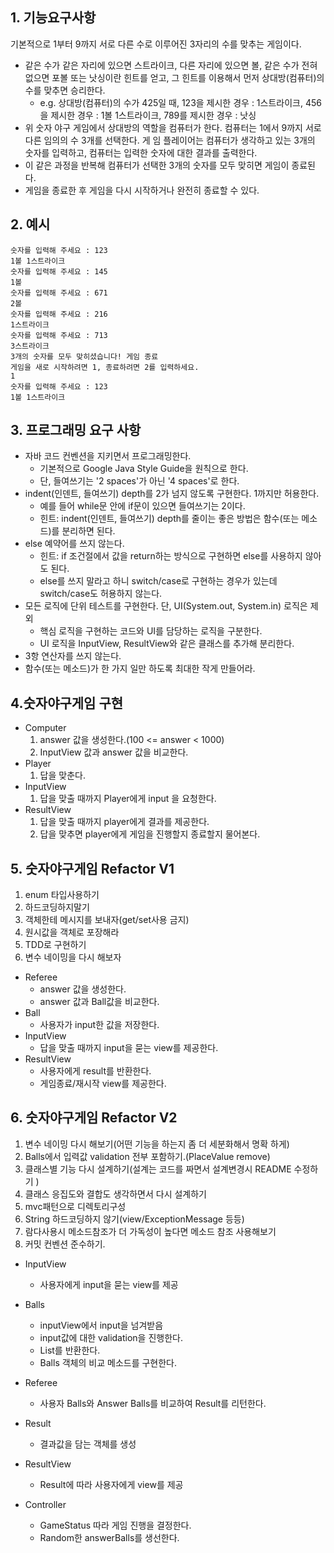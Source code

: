 ## 1. 기능요구사항
기본적으로 1부터 9까지 서로 다른 수로 이루어진 3자리의 수를 맞추는 게임이다.

* 같은 수가 같은 자리에 있으면 스트라이크, 다른 자리에 있으면 볼, 같은 수가 전혀 없으면 포볼 또는 낫싱이란 힌트를 얻고, 그 힌트를 이용해서 먼저 상대방(컴퓨터)의 수를 맞추면 승리한다.
  * e.g. 상대방(컴퓨터)의 수가 425일 때, 123을 제시한 경우 : 1스트라이크, 456을 제시한 경우 : 1볼 1스트라이크, 789를 제시한 경우 : 낫싱
* 위 숫자 야구 게임에서 상대방의 역할을 컴퓨터가 한다. 컴퓨터는 1에서 9까지 서로 다른 임의의 수 3개를 선택한다. 게 임 플레이어는 컴퓨터가 생각하고 있는 3개의 숫자를 입력하고, 컴퓨터는 입력한 숫자에 대한 결과를 출력한다.
* 이 같은 과정을 반복해 컴퓨터가 선택한 3개의 숫자를 모두 맞히면 게임이 종료된다.
* 게임을 종료한 후 게임을 다시 시작하거나 완전히 종료할 수 있다.

## 2. 예시
```
숫자를 입력해 주세요 : 123
1볼 1스트라이크
숫자를 입력해 주세요 : 145
1볼
숫자를 입력해 주세요 : 671
2볼
숫자를 입력해 주세요 : 216
1스트라이크
숫자를 입력해 주세요 : 713
3스트라이크
3개의 숫자를 모두 맞히셨습니다! 게임 종료
게임을 새로 시작하려면 1, 종료하려면 2를 입력하세요.
1
숫자를 입력해 주세요 : 123
1볼 1스트라이크
```
## 3. 프로그래밍 요구 사항
* 자바 코드 컨벤션을 지키면서 프로그래밍한다.
  * 기본적으로 Google Java Style Guide을 원칙으로 한다.
  * 단, 들여쓰기는 '2 spaces'가 아닌 '4 spaces'로 한다.
* indent(인덴트, 들여쓰기) depth를 2가 넘지 않도록 구현한다. 1까지만 허용한다.
  * 예를 들어 while문 안에 if문이 있으면 들여쓰기는 2이다.
  * 힌트: indent(인덴트, 들여쓰기) depth를 줄이는 좋은 방법은 함수(또는 메소드)를 분리하면 된다.
*  else 예약어를 쓰지 않는다.
   *  힌트: if 조건절에서 값을 return하는 방식으로 구현하면 else를 사용하지 않아도 된다.
    *  else를 쓰지 말라고 하니 switch/case로 구현하는 경우가 있는데 switch/case도 허용하지 않는다.
*  모든 로직에 단위 테스트를 구현한다. 단, UI(System.out, System.in) 로직은 제외
   *  핵심 로직을 구현하는 코드와 UI를 담당하는 로직을 구분한다.
   *  UI 로직을 InputView, ResultView와 같은 클래스를 추가해 분리한다.
*  3항 연산자를 쓰지 않는다.
*  함수(또는 메소드)가 한 가지 일만 하도록 최대한 작게 만들어라.


## 4.숫자야구게임 구현

   * Computer
      1. answer 값을 생성한다.(100 <= answer < 1000)
      2. InputView 값과 answer 값을 비교한다.
   * Player
     1. 답을 맞춘다.
   * InputView
      1. 답을 맞출 때까지 Player에게 input 을 요청한다.
   * ResultView
      1. 답을 맞출 때까지 player에게 결과를 제공한다.
     2. 답을 맞추면 player에게 게임을 진행할지 종료할지 물어본다.
     
## 5. 숫자야구게임 Refactor V1

1. enum 타입사용하기
2. 하드코딩하지말기
5. 객체한테 메시지를 보내자(get/set사용 금지)
6. 원시값을 객체로 포장해라
7. TDD로 구현하기
8. 변수 네이밍을 다시 해보자


* Referee
    * answer 값을 생성한다.
    * answer 값과 Ball값을 비교한다.
* Ball
    * 사용자가 input한 값을 저장한다.
* InputView
    * 답을 맞출 때까지 input을 묻는 view를 제공한다.
* ResultView
    * 사용자에게 result를 반환한다.
    * 게임종료/재시작 view를 제공한다.

## 6. 숫자야구게임 Refactor V2
1. 변수 네이밍 다시 해보기(어떤 기능을 하는지 좀 더 세분화해서 명확 하게)
2. Balls에서 입력값 validation 전부 포함하기.(PlaceValue remove)
3. 클래스별 기능 다시 설계하기(설계는 코드를 짜면서 설계변경시 README 수정하기 )
4. 클래스 응집도와 결합도 생각하면서 다시 설계하기
5. mvc패턴으로 디렉토리구성
6. String 하드코딩하지 않기(view/ExceptionMessage 등등)
7. 람다사용시 메소드참조가 더 가독성이 높다면 메소드 참조 사용해보기
8. 커밋 컨벤션 준수하기.

* InputView
    * 사용자에게 input을 묻는 view를 제공

* Balls
    * inputView에서 input을 넘겨받음
    * input값에 대한 validation을 진행한다.
    * List를 반환한다.
    * Balls 객체의 비교 메소드를 구현한다.

* Referee
    * 사용자 Balls와 Answer Balls를 비교하여 Result를 리턴한다.

* Result
    * 결과값을 담는 객체를 생성
  
* ResultView
    * Result에 따라 사용자에게 view를 제공
  
* Controller
    * GameStatus 따라 게임 진행을 결정한다.
    * Random한 answerBalls를 생선한다.

  